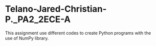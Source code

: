 # Telano-Jared-Christian-P._PA2_2ECE-A
This assignment use different codes to create Python programs with the use of NumPy library. 
